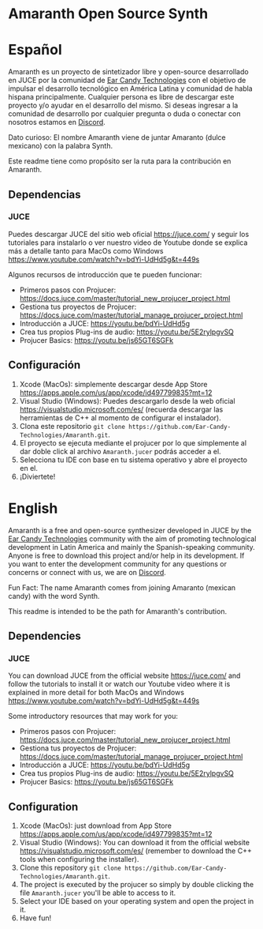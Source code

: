 # Amaranth Open Source Synth

# Español

Amaranth es un proyecto de sintetizador libre y open-source desarrollado en JUCE por la comunidad de [Ear Candy Technologies](https://earcandytech.com/) con el objetivo de impulsar el desarrollo tecnológico en América Latina y comunidad de habla hispana principalmente. Cualquier persona es libre de descargar este proyecto y/o ayudar en el desarrollo del mismo. Si deseas ingresar a la comunidad de desarrollo por cualquier pregunta o duda o conectar con nosotros estamos en [Discord](https://discord.gg/WJvn7m2KwJ).

Dato curioso: El nombre Amaranth viene de juntar Amaranto (dulce mexicano) con la palabra Synth.

Este readme tiene como propósito ser la ruta para la contribución en Amaranth.

## Dependencias

### JUCE

Puedes descargar JUCE del sitio web oficial https://juce.com/ y seguir los tutoriales para instalarlo o ver nuestro video de Youtube donde se explica más a detalle tanto para MacOs como Windows https://www.youtube.com/watch?v=bdYi-UdHd5g&t=449s

Algunos recursos de introducción que te pueden funcionar:

- Primeros pasos con Projucer: https://docs.juce.com/master/tutorial_new_projucer_project.html
- Gestiona tus proyectos de Projucer: https://docs.juce.com/master/tutorial_manage_projucer_project.html
- Introducción a JUCE: https://youtu.be/bdYi-UdHd5g
- Crea tus propios Plug-ins de audio: https://youtu.be/5E2rylpgvSQ
- Projucer Basics: https://youtu.be/js65GT6SGFk

## Configuración

1. Xcode (MacOs): simplemente descargar desde App Store https://apps.apple.com/us/app/xcode/id497799835?mt=12
2. Visual Studio (Windows): Puedes descargarlo desde la web oficial https://visualstudio.microsoft.com/es/ (recuerda descargar las herramientas de C++ al momento de configurar el instalador).
3. Clona este repositorio `git clone https://github.com/Ear-Candy-Technologies/Amaranth.git`.
4. El proyecto se ejecuta mediante el projucer por lo que simplemente al dar doble click al archivo `Amaranth.jucer` podrás acceder a el. 
5. Selecciona tu IDE con base en tu sistema operativo y abre el proyecto en el.
6. ¡Diviertete!

# English

Amaranth is a free and open-source synthesizer developed in JUCE by the [Ear Candy Technologies](https://earcandytech.com/) community with the aim of promoting technological development in Latin America and mainly the Spanish-speaking community. Anyone is free to download this project and/or help in its development. If you want to enter the development community for any questions or concerns or connect with us, we are on [Discord](https://discord.gg/WJvn7m2KwJ).

Fun Fact: The name Amaranth comes from joining Amaranto (mexican candy) with the word Synth.

This readme is intended to be the path for Amaranth's contribution.

## Dependencies

### JUCE

You can download JUCE from the official website https://juce.com/ and follow the tutorials to install it or watch our Youtube video where it is explained in more detail for both MacOs and Windows https://www.youtube.com/watch?v=bdYi-UdHd5g&t=449s

Some introductory resources that may work for you:

- Primeros pasos con Projucer: https://docs.juce.com/master/tutorial_new_projucer_project.html
- Gestiona tus proyectos de Projucer: https://docs.juce.com/master/tutorial_manage_projucer_project.html
- Introducción a JUCE: https://youtu.be/bdYi-UdHd5g
- Crea tus propios Plug-ins de audio: https://youtu.be/5E2rylpgvSQ
- Projucer Basics: https://youtu.be/js65GT6SGFk

## Configuration

1. Xcode (MacOs): just download from App Store https://apps.apple.com/us/app/xcode/id497799835?mt=12
2. Visual Studio (Windows): You can download it from the official website https://visualstudio.microsoft.com/es/ (remember to download the C++ tools when configuring the installer).
3. Clone this repository `git clone https://github.com/Ear-Candy-Technologies/Amaranth.git`.
4. The project is executed by the projucer so simply by double clicking the file `Amaranth.jucer` you'll be able to access to it. 
5. Select your IDE based on your operating system and open the project in it.
6. Have fun!
